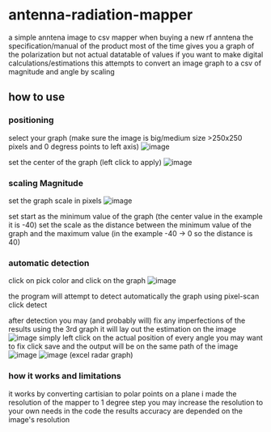 # antenna-radiation-mapper
a simple anntena image to csv mapper
when buying a new rf anntena the specification/manual of the product most of the time gives you a graph of the polarization
but not actual datatable of values if you want to make digital calculations/estimations this attempts to convert an image graph to a csv of magnitude and angle by scaling


## how to use

### positioning
select your graph (make sure the image is big/medium size >250x250 pixels and 0 degress points to left axis)
![image](https://github.com/user-attachments/assets/0789d369-cebe-4c68-b23a-7f34a7ccd52f)

set the center of the graph (left click to apply)
![image](https://github.com/user-attachments/assets/bb651935-e1b6-49e1-a686-3caa7441261c)

### scaling Magnitude
set the graph scale in pixels
![image](https://github.com/user-attachments/assets/31ca8707-5da3-4d8f-9fc1-e43a63d87eb7)

set start as the minimum value of the graph (the center value in the example it is -40)
set the scale as the distance between the minimum value of the graph and the maximum value (in the example -40 -> 0 so the distance is 40)

### automatic detection

click on pick color and click on the graph
![image](https://github.com/user-attachments/assets/9753c160-9c4d-4054-bfaa-b77ce2f8b88a)

the program will attempt to detect automatically the graph using pixel-scan
click detect

after detection you may (and probably will) fix any imperfections of the results
using the 3rd graph it will lay out the estimation on the image
![image](https://github.com/user-attachments/assets/a7d24a45-6034-42b6-b03b-5cf2a27ccd93)
simply left click on the actual position of every angle you may want to fix
click save and the output will be on the same path of the image
![image](https://github.com/user-attachments/assets/e194d8c2-4955-4605-8dd6-d8ebd45d48ae)
![image](https://github.com/user-attachments/assets/1aa8efb3-e9d1-43f3-b46b-6b471687ca30)
(excel radar graph)

### how it works and limitations
it works by converting cartisian to polar points on a plane
i made the resolution of the mapper to 1 degree step you may increase the resolution to your own needs in the code
the results accuracy are depended on the image's resolution
